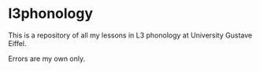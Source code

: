 # l3phonology

This is a repository of all my lessons in L3 phonology at University Gustave Eiffel.

Errors are my own only.
